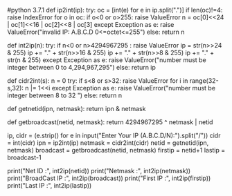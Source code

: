 #python 3.7.1
def ip2int(ip):
    try:
        oc = [int(e) for e in ip.split(".")]
        if len(oc)!=4: raise IndexError
        for o in oc:
            if o<0 or o>255: 
                raise ValueError
        n = oc[0]<<24 | oc[1]<<16 | oc[2]<<8 | oc[3]
    except Exception as e:
        raise ValueError("invalid IP: A.B.C.D 0<=octet<=255")
    else:
        return n

def int2ip(n):
    try:
        if n<0 or n>4294967295 : raise ValueError
        ip = str(n>>24 & 255)
        ip += "." + str(n>>16 & 255)
        ip += "." + str(n>>8 & 255)
        ip += "." + str(n & 255)
    except Exception as e:
        raise ValueError("number must be integer between 0 to 4,294,967,295")
    else:
        return ip

def cidr2int(s):
    n = 0
    try:
        if s<8 or s>32: raise ValueError
        for i in range(32-s,32): n |= 1<<i
    except Exception as e:
        raise ValueError("number must be integer between 8 to 32 ")
    else:
        return n

def getnetid(ipn, netmask):
    return ipn & netmask

def getbroadcast(netid, netmask):
    return 4294967295 ^ netmask | netid

ip, cidr = (e.strip() for e in input("Enter Your IP (A.B.C.D/N):").split("/"))
cidr = int(cidr)
ipn = ip2int(ip)
netmask = cidr2int(cidr)
netid = getnetid(ipn, netmask)
broadcast = getbroadcast(netid, netmask)
firstip = netid+1
lastip = broadcast-1

print("Net ID       :", int2ip(netid))
print("Netmask      :", int2ip(netmask))
print("BroadCast IP :", int2ip(broadcast))
print("First IP     :", int2ip(firstip))
print("Last IP      :", int2ip(lastip))
